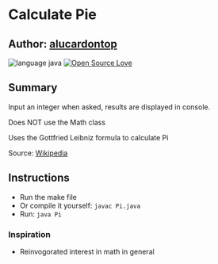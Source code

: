 # Calculate Pie
## Author: [alucardontop](https://github.com/alucardontop)
![language java](https://img.shields.io/badge/language-Java-blue.svg "Language Java")
[![Open Source Love](https://badges.frapsoft.com/os/mit/mit.svg?v=102)](https://github.com/ellerbrock/open-source-badge/)

## Summary
Input an integer when asked, results are displayed in console.

Does NOT use the Math class

 Uses the Gottfried Leibniz formula to calculate Pi
 
Source: [Wikipedia](https://en.wikipedia.org/wiki/Leibniz_formula_for_π)


## Instructions
* Run the make file
* Or compile it yourself: `javac Pi.java`
* Run: `java Pi` 

### Inspiration
* Reinvogorated interest in math in general
